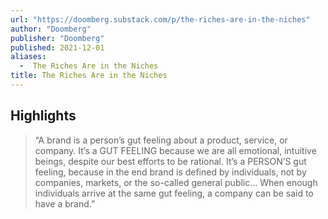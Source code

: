 ```yaml
---
url: "https://doomberg.substack.com/p/the-riches-are-in-the-niches"
author: "Doomberg"
publisher: "Doomberg"
published: 2021-12-01
aliases:
  -  The Riches Are in the Niches
title: The Riches Are in the Niches
---
```


## Highlights
> “A brand is a person’s gut feeling about a product, service, or company. It’s a GUT FEELING because we are all emotional, intuitive beings, despite our best efforts to be rational. It’s a PERSON’S gut feeling, because in the end brand is defined by individuals, not by companies, markets, or the so-called general public… When enough individuals arrive at the same gut feeling, a company can be said to have a brand.”


